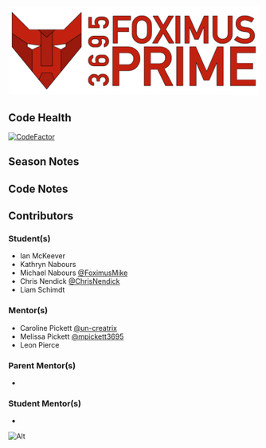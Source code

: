 ![logo](/Images/Logo.png?raw=true)
## Code Health
[![CodeFactor](https://www.codefactor.io/repository/github/frc-3695/2025-preseason/badge)](https://www.codefactor.io/repository/github/frc-3695/2025-preseason)
## Season Notes
## Code Notes
## Contributors
### Student(s)
- Ian McKeever
- Kathryn Nabours
- Michael Nabours  [@FoximusMike](https://github.com/FoximusMike)
- Chris Nendick  [@ChrisNendick](https://github.com/ChrisNendick)
- Liam Schimdt
### Mentor(s)
- Caroline Pickett [@un-creatrix](https://github.com/un-creatrix)
- Melissa Pickett [@mpickett3695](https://github.com/mpickett3695)
- Leon Pierce
### Parent Mentor(s)
- 
### Student Mentor(s)
-
![Alt](https://repobeats.axiom.co/api/embed/81e5eb887bafbb282f31d224e5c9f133d3d09777.svg "Repobeats analytics image")
